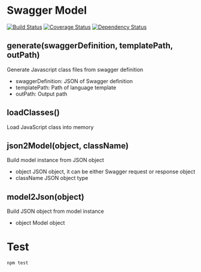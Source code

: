 # Swagger Model

[![Build Status](https://travis-ci.org/randing89/swagger-model.svg?branch=master)](https://travis-ci.org/randing89/swagger-model)
[![Coverage Status](https://coveralls.io/repos/randing89/swagger-model/badge.svg?branch=master)](https://coveralls.io/r/randing89/swagger-model?branch=master)
[![Dependency Status](https://gemnasium.com/randing89/swagger-model.svg)](https://gemnasium.com/randing89/swagger-model)

## generate(swaggerDefinition, templatePath, outPath)
Generate Javascript class files from swagger definition
- swaggerDefinition: JSON of Swagger definition
- templatePath: Path of language template
- outPath: Output path

## loadClasses()
Load JavaScript class into memory

## json2Model(object, className)
Build model instance from JSON object
- object JSON object, it can be either Swagger request or response object
- className JSON object type

## model2Json(object)
Build JSON object from model instance
- object Model object


# Test
```
npm test
```
